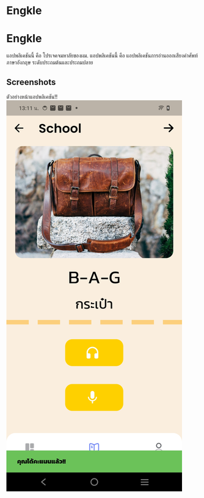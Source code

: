 # Engkle
# Engkle
แอปพลิเคชันนี้ คือ โปรเจคจมหาลัยของผม. แอปพลิเคชันนี้ คือ แอปพลิเคชันการอ่านออกเสียงคำศัพท์ภาษาอังกฤษ ระดับประถมต้นและประถมปลาย

## Screenshots

ตัวอย่างหน้าแอปพลิเคชัน!!
![App Screenshot](https://raw.githubusercontent.com/Jebvelin/Engkle/refs/heads/main/bag_correct.jpg)

